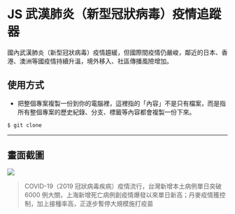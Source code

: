# JS 武漢肺炎（新型冠狀病毒）疫情追蹤器

國內武漢肺炎（新型冠狀病毒）疫情趨緩，但國際間疫情仍嚴峻，鄰近的日本、香港、澳洲等國疫情持續升溫，境外移入、社區傳播風險增加。

## 使用方式
- 把整個專案複製一份到你的電腦裡，這裡指的「內容」不是只有檔案，而是指所有整個專案的歷史紀錄、分支、標籤等內容都會複製一份下來。
```sh
$ git clone
```

----

## 畫面截圖
![](https://i.imgur.com/MwUskEY.png)
> COVID-19（2019 冠狀病毒疾病）疫情流行，台灣新增本土病例單日突破 6000 例大關，上海新增死亡病例創疫情爆發以來單日新高；丹麥疫情獲控制，加上接種率高，正逐步暫停大規模施打疫苗